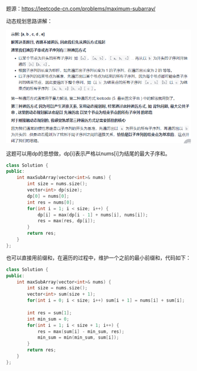 题源：https://leetcode-cn.com/problems/maximum-subarray/

动态规划思路讲解：

![image](https://github.com/Songnnn/CodeTop/blob/main/images/最大子序和.png)

这题可以用dp的思想做，dp[i]表示严格以nums[i]为结尾的最大子序和。
```c++
class Solution {
public:
    int maxSubArray(vector<int>& nums) {
        int size = nums.size();
        vector<int> dp(size);
        dp[0] = nums[0];
        int res = nums[0];
        for(int i = 1; i < size; i++) {
            dp[i] = max(dp[i - 1] + nums[i], nums[i]);
            res = max(res, dp[i]);
        }
        return res;
    }
};
```

也可以直接用前缀和，在遍历的过程中，维护一个之前的最小前缀和，代码如下：
```c++
class Solution {
public:
    int maxSubArray(vector<int>& nums) {
        int size = nums.size();
        vector<int> sum(size + 1);
        for(int i = 0; i < size; i++) sum[i + 1] = nums[i] + sum[i];
        
        int res = sum[1];
        int min_sum = 0;
        for(int i = 1; i < size + 1; i++) {
            res = max(sum[i] - min_sum, res);
            min_sum = min(min_sum, sum[i]);
        } 
        return res;
    }
};
```
